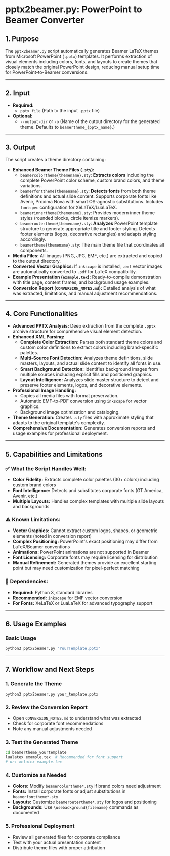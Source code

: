 # pptx2beamer.py: PowerPoint to Beamer Converter

## 1. Purpose

The `pptx2beamer.py` script automatically generates Beamer LaTeX themes from
Microsoft PowerPoint (`.pptx`) templates. It performs extraction of visual
elements including colors, fonts, and layouts to create themes that closely
match the original PowerPoint design, reducing manual setup time for
PowerPoint-to-Beamer conversions.

--------------------------------------------------------------------------------

## 2. Input

-   **Required:**
    -   `pptx_file` (Path to the input `.pptx` file)
-   **Optional:**
    -   `--output-dir` or `-o` (Name of the output directory for the generated
        theme. Defaults to `beamertheme_{pptx_name}`.)

--------------------------------------------------------------------------------

## 3. Output

The script creates a theme directory containing:

-   **Enhanced Beamer Theme Files (`.sty`):**
    -   `beamercolortheme{themename}.sty`: **Extracts colors** including the
        complete PowerPoint color scheme, custom brand colors, and theme
        variations.
    -   `beamerfonttheme{themename}.sty`: **Detects fonts** from both theme
        definitions and actual slide content. Supports corporate fonts like
        Avenir, Proxima Nova with smart OS-agnostic substitutions. Includes
        `fontspec` configuration for XeLaTeX/LuaLaTeX.
    -   `beamerinnertheme{themename}.sty`: Provides modern inner theme styles
        (rounded blocks, circle itemize markers).
    -   `beameroutertheme{themename}.sty`: **Analyzes** PowerPoint template
        structure to generate appropriate title and footer styling. Detects
        footer elements (logos, decorative rectangles) and adapts styling
        accordingly.
    -   `beamertheme{themename}.sty`: The main theme file that coordinates all
        components.
-   **Media Files:** All images (PNG, JPG, EMF, etc.) are extracted and copied
    to the output directory.
-   **Converted Vector Graphics:** If `inkscape` is installed, `.emf` vector
    images are automatically converted to `.pdf` for LaTeX compatibility.
-   **Example Presentation (`example.tex`):** Ready-to-compile demonstration
    with title page, content frames, and background usage examples.
-   **Conversion Report (`CONVERSION_NOTES.md`):** Detailed analysis of what was
    extracted, limitations, and manual adjustment recommendations.

--------------------------------------------------------------------------------

## 4. Core Functionalities

-   **Advanced PPTX Analysis:** Deep extraction from the complete `.pptx`
    archive structure for comprehensive visual element detection.
-   **Enhanced XML Parsing:**
    -   **Complete Color Extraction:** Parses both standard theme colors and
        custom color definitions to extract colors including brand-specific
        palettes.
    -   **Multi-Source Font Detection:** Analyzes theme definitions, slide
        masters, layouts, and actual slide content to identify all fonts in use.
    -   **Smart Background Detection:** Identifies background images from
        multiple sources including explicit fills and positioned graphics.
    -   **Layout Intelligence:** Analyzes slide master structure to detect and
        preserve footer elements, logos, and decorative elements.
-   **Professional Image Handling:**
    -   Copies all media files with format preservation.
    -   Automatic EMF-to-PDF conversion using `inkscape` for vector graphics.
    -   Background image optimization and cataloging.
-   **Theme Generation:** Creates `.sty` files with approximate styling that
    adapts to the original template's complexity.
-   **Comprehensive Documentation:** Generates conversion reports and usage
    examples for professional deployment.

--------------------------------------------------------------------------------

## 5. Capabilities and Limitations

### ✅ **What the Script Handles Well:**

-   **Color Fidelity:** Extracts complete color palettes (30+ colors) including
    custom brand colors
-   **Font Intelligence:** Detects and substitutes corporate fonts (GT America,
    Avenir, etc.)
-   **Multiple Layouts:** Handles complex templates with multiple slide layouts
    and backgrounds

### ⚠️ **Known Limitations:**

-   **Vector Graphics:** Cannot extract custom logos, shapes, or geometric
    elements (noted in conversion report)
-   **Complex Positioning:** PowerPoint's exact positioning may differ from
    LaTeX/Beamer conventions
-   **Animations:** PowerPoint animations are not supported in Beamer
-   **Font Licensing:** Corporate fonts may require licensing for distribution
-   **Manual Refinement:** Generated themes provide an excellent starting point
    but may need customization for pixel-perfect matching

### 🔧 **Dependencies:**

-   **Required:** Python 3, standard libraries
-   **Recommended:** `inkscape` for EMF vector conversion
-   **For Fonts:** XeLaTeX or LuaLaTeX for advanced typography support

--------------------------------------------------------------------------------

## 6. Usage Examples

### Basic Usage

``` bash
python3 pptx2beamer.py "YourTemplate.pptx"
```

--------------------------------------------------------------------------------

## 7. Workflow and Next Steps

### 1. **Generate the Theme**

``` bash
python3 pptx2beamer.py your_template.pptx
```

### 2. **Review the Conversion Report**

-   Open `CONVERSION_NOTES.md` to understand what was extracted
-   Check for corporate font recommendations
-   Note any manual adjustments needed

### 3. **Test the Generated Theme**

``` bash
cd beamertheme_yourtemplate
lualatex example.tex  # Recommended for font support
# or: xelatex example.tex
```

### 4. **Customize as Needed**

-   **Colors:** Modify `beamercolortheme*.sty` if brand colors need adjustment
-   **Fonts:** Install corporate fonts or adjust substitutions in
    `beamerfonttheme*.sty`
-   **Layouts:** Customize `beameroutertheme*.sty` for logos and positioning
-   **Backgrounds:** Use `\usebackground{filename}` commands as documented

### 5. **Professional Deployment**

-   Review all generated files for corporate compliance
-   Test with your actual presentation content
-   Distribute theme files with proper attribution
